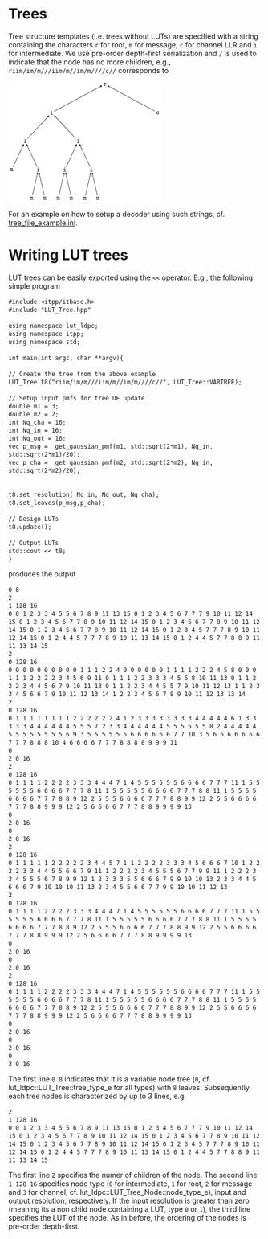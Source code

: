 # Trees

Tree structure templates (i.e. trees without LUTs) are specified with a string containing the characters `r` for root, `m` for message,  `c` for channel LLR and `i` for intermediate.
We use pre-order depth-first serialization and `/` is used to indicate that the node has no more children, e.g.,
`riim/im/m///iim/m//im/m////c//` corresponds to

![Example of a variable node LUT tree of degree 8](example.png)

For an example on how to setup a decoder using such strings, cf. [tree_file_example.ini](tree_file_example.ini).

# Writing LUT trees
LUT trees can be easily exported  using the `<<` operator. E.g., the following simple program
```
#include <itpp/itbase.h>
#include "LUT_Tree.hpp"

using namespace lut_ldpc;
using namespace itpp;
using namespace std;

int main(int argc, char **argv){

// Create the tree from the above example
LUT_Tree t8("riim/im/m///iim/m//im/m////c//", LUT_Tree::VARTREE);

// Setup input pmfs for tree DE update
double m1 = 3;
double m2 = 2;
int Nq_cha = 16;
int Nq_in = 16;
int Nq_out = 16;
vec p_msg =  get_gaussian_pmf(m1, std::sqrt(2*m1), Nq_in, std::sqrt(2*m1)/20);
vec p_cha =  get_gaussian_pmf(m2, std::sqrt(2*m2), Nq_in, std::sqrt(2*m2)/20);


t8.set_resolution( Nq_in, Nq_out, Nq_cha);
t8.set_leaves(p_msg,p_cha);

// Design LUTs
t8.update();

// Output LUTs
std::cout << t8;
}
```
produces the output
```
0 8
2
1 128 16
0 0 1 2 3 3 4 5 5 6 7 8 9 11 13 15 0 1 2 3 4 5 6 7 7 7 9 10 11 12 14 15 0 1 2 3 4 5 6 7 7 8 9 10 11 12 14 15 0 1 2 3 4 5 6 7 7 8 9 10 11 12 14 15 0 1 2 3 4 5 6 7 7 8 9 10 11 12 14 15 0 1 2 3 4 5 7 7 7 8 9 10 11 12 14 15 0 1 2 4 4 5 7 7 7 8 9 10 11 13 14 15 0 1 2 4 4 5 7 7 8 8 9 11 11 13 14 15
2
0 128 16
0 0 0 0 0 0 0 0 0 0 1 1 1 2 2 4 0 0 0 0 0 0 1 1 1 1 2 2 2 4 5 8 0 0 0 1 1 1 2 2 2 2 3 4 5 6 9 11 0 1 1 1 2 2 3 3 3 4 5 6 8 10 11 13 0 1 1 2 2 2 3 4 4 5 6 7 9 10 11 13 0 1 1 2 2 3 4 4 5 5 7 9 10 11 12 13 1 1 2 3 3 4 5 6 6 7 9 10 11 12 13 14 1 2 2 3 4 5 6 7 8 9 10 11 12 13 13 14
2
0 128 16
0 1 1 1 1 1 1 1 1 2 2 2 2 2 2 4 1 2 3 3 3 3 3 3 3 3 4 4 4 4 4 6 1 3 3 3 3 3 4 4 4 4 4 4 5 5 5 7 2 3 3 4 4 4 4 4 4 5 5 5 5 5 5 8 2 4 4 4 4 4 5 5 5 5 5 5 5 5 6 9 3 5 5 5 5 5 5 6 6 6 6 6 6 7 7 10 3 5 6 6 6 6 6 6 6 7 7 7 8 8 8 10 4 6 6 6 6 7 7 7 8 8 8 8 9 9 9 11
0
2 0 16
2
0 128 16
0 1 1 1 1 2 2 2 2 3 3 3 4 4 4 7 1 4 5 5 5 5 5 5 6 6 6 6 7 7 7 11 1 5 5 5 5 5 5 6 6 6 6 7 7 7 8 11 1 5 5 5 5 5 6 6 6 6 7 7 7 8 8 11 1 5 5 5 5 6 6 6 6 7 7 7 8 8 9 12 2 5 5 5 6 6 6 6 7 7 7 8 8 9 9 12 2 5 5 6 6 6 6 7 7 7 8 8 9 9 9 12 2 5 6 6 6 6 7 7 7 8 8 9 9 9 9 13
0
2 0 16
0
2 0 16
2
0 128 16
0 1 1 1 1 1 2 2 2 2 2 3 4 4 5 7 1 1 2 2 2 2 3 3 3 4 5 6 6 6 7 10 1 2 2 2 2 3 3 4 4 5 5 6 6 7 9 11 1 2 2 2 2 3 4 5 5 5 6 7 7 9 9 11 1 2 2 2 3 3 4 5 5 5 6 7 8 9 9 12 1 2 3 3 3 5 5 6 6 6 7 9 9 10 10 13 2 3 3 4 4 5 6 6 6 7 9 10 10 10 11 13 2 3 4 5 5 6 6 7 7 9 9 10 10 11 12 13
2
0 128 16
0 1 1 1 1 2 2 2 2 3 3 3 4 4 4 7 1 4 5 5 5 5 5 5 6 6 6 6 7 7 7 11 1 5 5 5 5 5 5 6 6 6 6 7 7 7 8 11 1 5 5 5 5 5 6 6 6 6 7 7 7 8 8 11 1 5 5 5 5 6 6 6 6 7 7 7 8 8 9 12 2 5 5 5 6 6 6 6 7 7 7 8 8 9 9 12 2 5 5 6 6 6 6 7 7 7 8 8 9 9 9 12 2 5 6 6 6 6 7 7 7 8 8 9 9 9 9 13
0
2 0 16
0
2 0 16
2
0 128 16
0 1 1 1 1 2 2 2 2 3 3 3 4 4 4 7 1 4 5 5 5 5 5 5 6 6 6 6 7 7 7 11 1 5 5 5 5 5 5 6 6 6 6 7 7 7 8 11 1 5 5 5 5 5 6 6 6 6 7 7 7 8 8 11 1 5 5 5 5 6 6 6 6 7 7 7 8 8 9 12 2 5 5 5 6 6 6 6 7 7 7 8 8 9 9 12 2 5 5 6 6 6 6 7 7 7 8 8 9 9 9 12 2 5 6 6 6 6 7 7 7 8 8 9 9 9 9 13
0
2 0 16
0
2 0 16
0
3 0 16
```
The first line `0 8` indicates that it is a variable node tree (`0`, cf. lut_ldpc::LUT_Tree::tree_type_e for all types) with `8` leaves. Subsequently, each tree nodes is characterized by up to 3 lines, e.g.
```
2
1 128 16
0 0 1 2 3 3 4 5 5 6 7 8 9 11 13 15 0 1 2 3 4 5 6 7 7 7 9 10 11 12 14 15 0 1 2 3 4 5 6 7 7 8 9 10 11 12 14 15 0 1 2 3 4 5 6 7 7 8 9 10 11 12 14 15 0 1 2 3 4 5 6 7 7 8 9 10 11 12 14 15 0 1 2 3 4 5 7 7 7 8 9 10 11 12 14 15 0 1 2 4 4 5 7 7 7 8 9 10 11 13 14 15 0 1 2 4 4 5 7 7 8 8 9 11 11 13 14 15
```

The first line `2` specifies the numer of children of the node.
The second line `1 128 16` specifies node type (`0` for intermediate, `1` for root, `2` for message and `3` for channel, cf. lut_ldpc::LUT_Tree_Node::node_type_e), input and output resolution, respectively.
If the input resolution is greater than zero (meaning its a non child node containing a LUT, type `0` or `1`), the third line specifies the LUT of the node. As in before, the ordering of the nodes is pre-order depth-first.

